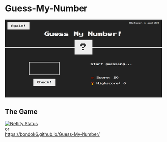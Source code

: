 # Guess-My-Number
![preview.PNG](preview.PNG)

## The Game
[![Netlify Status](https://api.netlify.com/api/v1/badges/35d3183f-57ba-41f6-9379-83e7a9f8aec7/deploy-status)](https://dazzling-bartik-f9e0f8.netlify.app/) <br>
or <br>
https://bondok6.github.io/Guess-My-Number/
